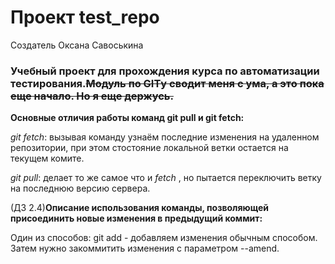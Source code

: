 ﻿# Проект test_repo

Создатель Оксана Савоськина

### Учебный проект для прохождения курса по автоматизации тестирования.~~Модуль по GITу сводит меня с ума, а это пока еще начало. Но я еще держусь.~~

**Основные отличия работы команд git pull и git fetch:**

_git fetch_: вызывая команду узнаём последние изменения на удаленном репозитории, при этом стостояние локальной ветки остается на текущем комите.

_git pull_: делает то же самое что и _fetch_ , но пытается переключить ветку на последнюю версию сервера.

(ДЗ 2.4)**Описание использования команды, позволяющей присоединить новые изменения в предыдущий коммит:**

Один из способов: git add - добавляем изменения обычным способом. Затем нужно закоммитить изменения с параметром --amend. 
